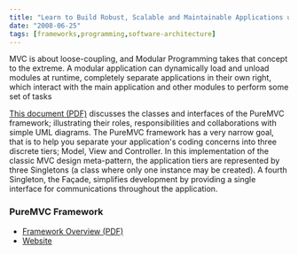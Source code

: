 ```yaml
---
title: "Learn to Build Robust, Scalable and Maintainable Applications using MVC"
date: "2008-06-25"
tags: [frameworks,programming,software-architecture]
---
```


MVC is about loose-coupling, and Modular Programming takes that concept to the extreme. A modular application can dynamically load and unload modules at runtime, completely separate applications in their own right, which interact with the main application and other modules to perform some set of tasks

[This document (PDF)](http://puremvc.org/pages/docs/current/PureMVC_Framework_Overview_with_UML.pdf) discusses the classes and interfaces of the PureMVC framework; illustrating their roles, responsibilities and collaborations with simple UML diagrams. The PureMVC framework has a very narrow goal, that is to help you separate your application's coding concerns into three discrete tiers; Model, View and Controller. In this implementation of the classic MVC design meta-pattern, the application tiers are represented by three Singletons (a class where only one instance may be created). A fourth Singleton, the Façade, simplifies development by providing a single interface for communications throughout the application.

### PureMVC Framework

- [Framework Overview (PDF)](http://puremvc.org/pages/docs/current/PureMVC_Framework_Overview_with_UML.pdf)
- [Website](http://puremvc.org/)
